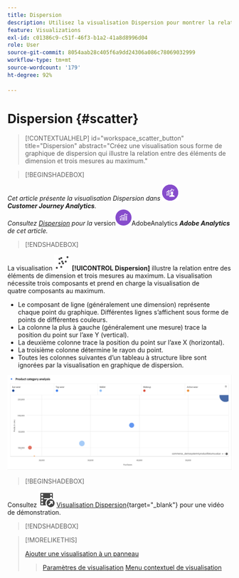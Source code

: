 ```yaml
---
title: Dispersion
description: Utilisez la visualisation Dispersion pour montrer la relation entre jusqu’à trois mesures.
feature: Visualizations
exl-id: c01386c9-c51f-46f3-b1a2-41a8d8996d04
role: User
source-git-commit: 8054aab28c405f6a9dd24306a086c78069032999
workflow-type: tm+mt
source-wordcount: '179'
ht-degree: 92%

---
```


# Dispersion {#scatter}

<!-- markdownlint-disable MD034 -->

>[!CONTEXTUALHELP]
>id="workspace_scatter_button"
>title="Dispersion"
>abstract="Créez une visualisation sous forme de graphique de dispersion qui illustre la relation entre des éléments de dimension et trois mesures au maximum."

<!-- markdownlint-enable MD034 -->


>[!BEGINSHADEBOX]

_Cet article présente la visualisation Dispersion dans_ ![CustomerJourneyAnalytics](/help/assets/icons/CustomerJourneyAnalytics.svg) _**Customer Journey Analytics**._<br/>_Consultez [Dispersion](https://experienceleague.adobe.com/fr/docs/analytics/analyze/analysis-workspace/visualizations/scatterplot) pour la_ version![ ](/help/assets/icons/AdobeAnalytics.svg)AdobeAnalytics _**Adobe Analytics** de cet article._

>[!ENDSHADEBOX]


La visualisation ![GraphScatter](/help/assets/icons/GraphScatter.svg) **[!UICONTROL Dispersion]** illustre la relation entre des éléments de dimension et trois mesures au maximum. La visualisation nécessite trois composants et prend en charge la visualisation de quatre composants au maximum.

* Le composant de ligne (généralement une dimension) représente chaque point du graphique. Différentes lignes s’affichent sous forme de points de différentes couleurs.
* La colonne la plus à gauche (généralement une mesure) trace la position du point sur l’axe Y (vertical).
* La deuxième colonne trace la position du point sur l’axe X (horizontal).
* La troisième colonne détermine le rayon du point.
* Toutes les colonnes suivantes d’un tableau à structure libre sont ignorées par la visualisation en graphique de dispersion.

![Exemple de graphique de dispersion montrant plusieurs éléments de dimension](assets/scatter.png)


>[!BEGINSHADEBOX]

Consultez ![VideoCheckedOut](/help/assets/icons/VideoCheckedOut.svg) [Visualisation Dispersion](https://video.tv.adobe.com/v/334459/?quality=12&learn=on){target="_blank"} pour une vidéo de démonstration.

>[!ENDSHADEBOX]


>[!MORELIKETHIS]
>
>[Ajouter une visualisation à un panneau](/help/analysis-workspace/visualizations/freeform-analysis-visualizations.md#add-visualizations-to-a-panel)
>>[Paramètres de visualisation](/help/analysis-workspace/visualizations/freeform-analysis-visualizations.md#settings)
>>[Menu contextuel de visualisation](/help/analysis-workspace/visualizations/freeform-analysis-visualizations.md#context-menu)
>
